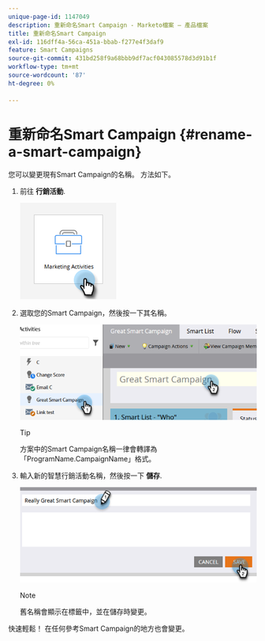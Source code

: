 ```yaml
---
unique-page-id: 1147049
description: 重新命名Smart Campaign - Marketo檔案 — 產品檔案
title: 重新命名Smart Campaign
exl-id: 116dff4a-56ca-451a-bbab-f277e4f3daf9
feature: Smart Campaigns
source-git-commit: 431bd258f9a68bbb9df7acf043085578d3d91b1f
workflow-type: tm+mt
source-wordcount: '87'
ht-degree: 0%

---
```


# 重新命名Smart Campaign {#rename-a-smart-campaign}

您可以變更現有Smart Campaign的名稱。 方法如下。

1. 前往 **行銷活動**.

   ![](assets/rename-a-smart-campaign-1.png)

1. 選取您的Smart Campaign，然後按一下其名稱。

   ![](assets/rename-a-smart-campaign-2.png)

   >[!TIP]
   >
   >方案中的Smart Campaign名稱一律會轉譯為「ProgramName.CampaignName」格式。

1. 輸入新的智慧行銷活動名稱，然後按一下 **儲存**.

   ![](assets/rename-a-smart-campaign-3.png)

   >[!NOTE]
   >
   >舊名稱會顯示在標籤中，並在儲存時變更。

快速輕鬆！ 在任何參考Smart Campaign的地方也會變更。
